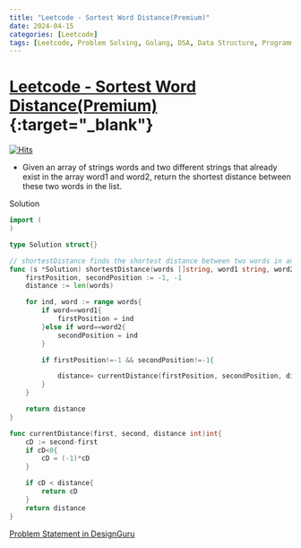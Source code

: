 ```yaml
---
title: "Leetcode - Sortest Word Distance(Premium)"
date: 2024-04-15
categories: [Leetcode]
tags: [Leetcode, Problem Solving, Golang, DSA, Data Structure, Programming, Algorithm, Two Pointer]
---
```



# [Leetcode - Sortest Word Distance(Premium)](https://leetcode.com/problems/shortest-word-distance/description/){:target="_blank"}
[![Hits](https://hits.sh/mahinops.github.io/posts/leetcode-shortest-word-distance.svg)](https://hits.sh/mahinops.github.io/posts/leetcode-shortest-word-distance/)


- Given an array of strings words and two different strings that already exist in the array word1 and word2, return the shortest distance between these two words in the list.


Solution

```go
import (
)

type Solution struct{}

// shortestDistance finds the shortest distance between two words in an array.
func (s *Solution) shortestDistance(words []string, word1 string, word2 string) int {
	firstPosition, secondPosition := -1, -1
	distance := len(words)

	for ind, word := range words{
		if word==word1{
			firstPosition = ind
		}else if word==word2{
			secondPosition = ind
		}

		if firstPosition!=-1 && secondPosition!=-1{

			distance= currentDistance(firstPosition, secondPosition, distance)
		}
	}

	return distance
}

func currentDistance(first, second, distance int)int{
	cD := second-first
	if cD<0{
		cD = (-1)*cD
	}

	if cD < distance{
		return cD
	}
	return distance
}

```

[Problem Statement in DesignGuru](https://www.designgurus.io/course-play/grokking-the-coding-interview/doc/63daaa1a0d01fe363b68c8d4)